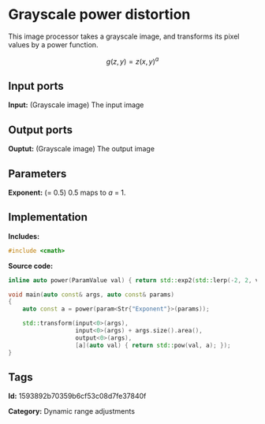 # Grayscale power distortion

This image processor takes a grayscale image, and transforms its pixel values by a power function.

$$ g(z, y) = z(x, y)^a $$

## Input ports

__Input:__ (Grayscale image) The input image

## Output ports

__Ouptut:__ (Grayscale image) The output image

## Parameters

__Exponent:__ (= 0.5) 0.5 maps to $a$ = 1.

## Implementation

__Includes:__ 

```c++
#include <cmath>
```

__Source code:__ 

```c++
inline auto power(ParamValue val) { return std::exp2(std::lerp(-2, 2, val.value())); }

void main(auto const& args, auto const& params)
{
	auto const a = power(param<Str{"Exponent"}>(params));

	std::transform(input<0>(args),
	               input<0>(args) + args.size().area(),
	               output<0>(args),
	               [a](auto val) { return std::pow(val, a); });
}
```

## Tags

__Id:__ 1593892b70359b6cf53c08d7fe37840f

__Category:__ Dynamic range adjustments